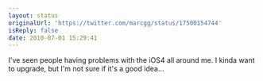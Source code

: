 ```yaml
---
layout: status
originalUrl: 'https://twitter.com/marcgg/status/17500154744'
isReply: false
date: 2010-07-01 15:29:41
---
```


I've seen people having problems with the iOS4 all around me. I kinda want to upgrade, but I'm not sure if it's a good idea...

